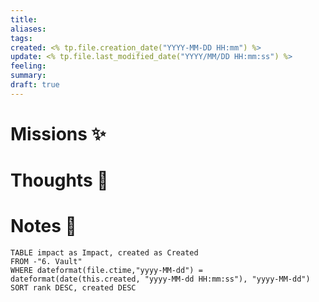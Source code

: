 ```yaml
---
title: 
aliases: 
tags: 
created: <% tp.file.creation_date("YYYY-MM-DD HH:mm") %>
update: <% tp.file.last_modified_date("YYYY/MM/DD HH:mm:ss") %>
feeling: 
summary: 
draft: true
---
```

# Missions ✨


# Thoughts 💬


# Notes 📝

```dataview
TABLE impact as Impact, created as Created
FROM -"6. Vault"
WHERE dateformat(file.ctime,"yyyy-MM-dd") = dateformat(date(this.created, "yyyy-MM-dd HH:mm:ss"), "yyyy-MM-dd")
SORT rank DESC, created DESC
```